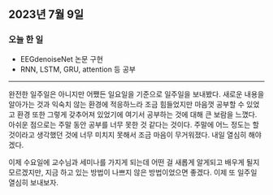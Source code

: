 ## 2023년 7월 9일

### 오늘 한 일

- EEGdenoiseNet 논문 구현
- RNN, LSTM, GRU, attention 등 공부

---

완전한 일주일은 아니지만 어쨌든 일요일을 기준으로 일주일을 보내봤다. 새로운 내용을 알아가는 것과 익숙치 않는 환경에 적응하느라 조금 힘들었지만 마음껏 공부할 수 있었고 환경 또한 그렇게 갖추어져 있었기에 여기서 공부하는 것에 대해 큰 보람을 느꼈다.
아쉬운 점으로는 주말 동안 공부를 너무 못한 것 같다는 것이다. 주말에 어느 정도는 할 것이라고 생각했던 것에 너무 미치지 못해서 조금 마음이 무거워졌다. 내일 열심히 해야겠다.

이제 수요일에 교수님과 세미나를 가지게 되는데 어떤 걸 새롭게 알게되고 배우게 될지 모르겠지만, 지금 하고 있는 방법이 나쁘지 않은 방법이었으면 좋겠다.
이제 또 일주일 열심히 보내보자.
